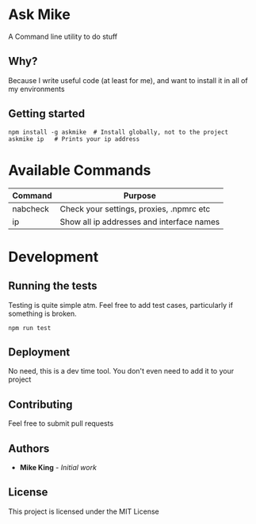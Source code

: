 # Ask Mike

A Command line utility to do stuff

## Why?

Because I write useful code (at least for me), and want to install it in all of my environments

## Getting started

```
npm install -g askmike  # Install globally, not to the project
askmike ip   # Prints your ip address
```

# Available Commands

| Command  | Purpose                                   |
| -------- | ----------------------------------------- |
| nabcheck | Check your settings, proxies, .npmrc etc  |
| ip       | Show all ip addresses and interface names |


# Development

## Running the tests

Testing is quite simple atm. Feel free to add test cases, particularly if something is broken.

```
npm run test
```

## Deployment

No need, this is a dev time tool. You don't even need to add it to your project

## Contributing

Feel free to submit pull requests

## Authors

- **Mike King** - _Initial work_

## License

This project is licensed under the MIT License
